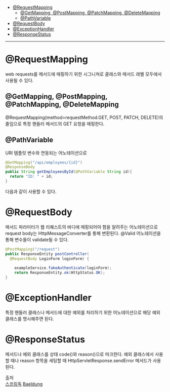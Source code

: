 - [@RequestMapping](#requestmapping)
  - [@GetMapping, @PostMapping, @PatchMapping, @DeleteMapping](#getmapping-postmapping-patchmapping-deletemapping)
  - [@PathVariable](#pathvariable)
- [@RequestBody](#requestbody)
- [@ExceptionHandler](#exceptionhandler)
- [@ResponseStatus](#responsestatus)

---

# @RequestMapping
web requests를 메서드에 매핑하기 위한 시그니쳐로 클래스와 메서드 레벨 모두에서 사용될 수 있다.  

## @GetMapping, @PostMapping, @PatchMapping, @DeleteMapping
@RequestMapping(method=requestMethod.GET, POST, PATCH, DELETE)의 줄임으로 특정 핸들러 메서드의 GET 요청을 매핑한다.

## @PathVariable
URI 템플릿 변수와 연동되는 어노테이션으로 
```java
@GetMapping("/api/employees/{id}")
@ResponseBody
public String getEmployeesById(@PathVariable String id){
  return "ID: " + id;
}
```
다음과 같이 사용할 수 있다.

# @RequestBody
매서드 파라미터가 웹 리퀘스트의 바디에 매핑되어야 함을 알려주는 어노테이션으로 request body는 HttpMessageConverter를 통해 변환된다. @Valid 어노테이션을 통해 변수들이 validate될 수 있다.

```java
@PostMapping("/request")
public ResponseEntity postController(
  @RequestBody LoginForm loginForm) {
 
    exampleService.fakeAuthenticate(loginForm);
    return ResponseEntity.ok(HttpStatus.OK);
}
```

# @ExceptionHandler
특정 핸들러 클래스나 메서드에 대한 예외를 처리하기 위한 어노테이션으로 해당 예외 클래스를 명시해주면 된다.

# @ResponseStatus
메서드나 예외 클래스를 상태 code()와 reason()으로 마크한다.
예외 클래스에서 사용할 때나 reason 항목을 세팅할 때 HttpServletResponse.sendError 메서드가 사용된다.



출처  
[스프링독](https://docs.spring.io/spring-framework/docs/current/javadoc-api/org/springframework/web/bind/annotation/PathVariable.html)
[Baeldung](https://www.baeldung.com/spring-request-response-body)